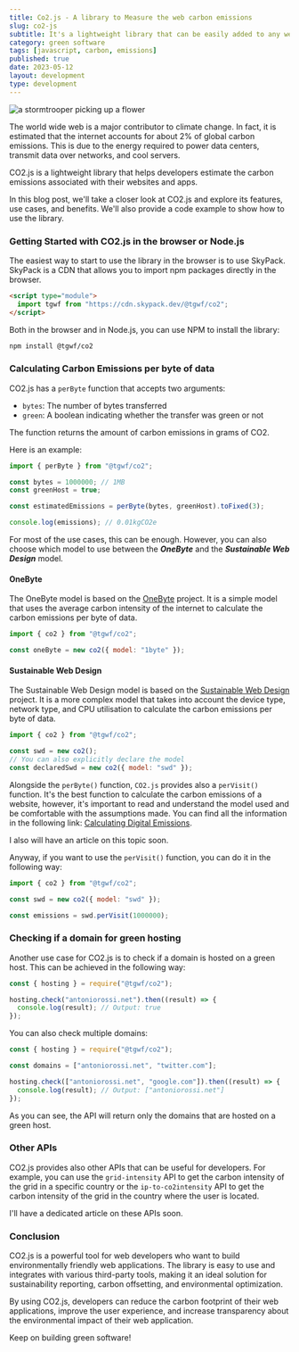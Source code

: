 ```yaml
---
title: Co2.js - A library to Measure the web carbon emissions
slug: co2-js
subtitle: It's a lightweight library that can be easily added to any web application and used to track and analyse its carbon footprint
category: green software
tags: [javascript, carbon, emissions]
published: true
date: 2023-05-12
layout: development
type: development
---
```


<script>
  import Image from '$lib/components/Image.svelte';
  import mainImage from '$lib/assets/images/blog/co2.jpg?w=1000&h=600';
  import mainImageWebP from '$lib/assets/images/blog/co2.jpg?w=1000&h=600&format=webp&srcset';
  import mainImageSrcset from '$lib/assets/images/blog/co2.jpg?w=1000&h=600&srcset';
</script>

<Image
	wepImage={mainImageWebP}
	jpegImage={mainImage}
	alt='a stormtrooper picking up a flower'
	width={1000}
	height={600}
	placeholder='blur'
	classes='mt-6 mb-8 rounded-lg drop-shadow-md'
	loading='eager'
	feedImage=true
/>

The world wide web is a major contributor to climate change. In fact, it is estimated that the internet accounts for about 2% of global carbon emissions. This is due to the energy required to power data centers, transmit data over networks, and cool servers.

CO2.js is a lightweight library that helps developers estimate the carbon emissions associated with their websites and apps.

In this blog post, we'll take a closer look at CO2.js and explore its features, use cases, and benefits. We'll also provide a code example to show how to use the library.

### Getting Started with CO2.js in the browser or Node.js

The easiest way to start to use the library in the browser is to use SkyPack. SkyPack is a CDN that allows you to import npm packages directly in the browser.

```html
<script type="module">
  import tgwf from "https://cdn.skypack.dev/@tgwf/co2";
</script>
```

Both in the browser and in Node.js, you can use NPM to install the library:

```bash
npm install @tgwf/co2
```

### Calculating Carbon Emissions per byte of data

CO2.js has a `perByte` function that accepts two arguments:

- `bytes`: The number of bytes transferred
- `green`: A boolean indicating whether the transfer was green or not

The function returns the amount of carbon emissions in grams of CO2.

Here is an example:

```javascript
import { perByte } from "@tgwf/co2";

const bytes = 1000000; // 1MB
const greenHost = true;

const estimatedEmissions = perByte(bytes, greenHost).toFixed(3);

console.log(emissions); // 0.01kgCO2e
```

For most of the use cases, this can be enough. However, you can also choose which model to use between the **_OneByte_** and the **_Sustainable Web Design_** model.

#### OneByte

The OneByte model is based on the [OneByte](https://onebyte.dev/) project. It is a simple model that uses the average carbon intensity of the internet to calculate the carbon emissions per byte of data.

```javascript
import { co2 } from "@tgwf/co2";

const oneByte = new co2({ model: "1byte" });
```

#### Sustainable Web Design

The Sustainable Web Design model is based on the [Sustainable Web Design](https://sustainablewebdesign.org/) project. It is a more complex model that takes into account the device type, network type, and CPU utilisation to calculate the carbon emissions per byte of data.

```javascript
import { co2 } from "@tgwf/co2";

const swd = new co2();
// You can also explicitly declare the model
const declaredSwd = new co2({ model: "swd" });
```

Alongside the `perByte()` function, `CO2.js` provides also a `perVisit()` function. It's the best function to calculate the carbon emissions of a website, however, it's important to read and understand the model used and be comfortable with the assumptions made. You can find all the information in the following link: [Calculating Digital Emissions](https://sustainablewebdesign.org/calculating-digital-emissions/).

I also will have an article on this topic soon.

Anyway, if you want to use the `perVisit()` function, you can do it in the following way:

```javascript
import { co2 } from "@tgwf/co2";

const swd = new co2({ model: "swd" });

const emissions = swd.perVisit(1000000);
```

### Checking if a domain for green hosting

Another use case for CO2.js is to check if a domain is hosted on a green host. This can be achieved in the following way:

```javascript
const { hosting } = require("@tgwf/co2");

hosting.check("antoniorossi.net").then((result) => {
  console.log(result); // Output: true
});
```

You can also check multiple domains:

```javascript
const { hosting } = require("@tgwf/co2");

const domains = ["antoniorossi.net", "twitter.com"];

hosting.check(["antoniorossi.net", "google.com"]).then((result) => {
  console.log(result); // Output: ["antoniorossi.net"]
});
```

As you can see, the API will return only the domains that are hosted on a green host.

### Other APIs

CO2.js provides also other APIs that can be useful for developers. For example, you can use the `grid-intensity` API to get the carbon intensity of the grid in a specific country or the `ip-to-co2intensity` API to get the carbon intensity of the grid in the country where the user is located.

I'll have a dedicated article on these APIs soon.

### Conclusion

CO2.js is a powerful tool for web developers who want to build environmentally friendly web applications. The library is easy to use and integrates with various third-party tools, making it an ideal solution for sustainability reporting, carbon offsetting, and environmental optimization.

By using CO2.js, developers can reduce the carbon footprint of their web applications, improve the user experience, and increase transparency about the environmental impact of their web application.

Keep on building green software!
